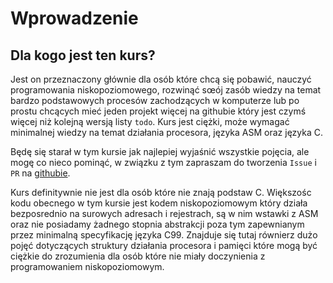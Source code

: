 # Wprowadzenie

## Dla kogo jest ten kurs?

Jest on przeznaczony głównie dla osób które chcą się pobawić, nauczyć programowania niskopoziomowego, rozwinąć sœój zasób wiedzy na temat bardzo podstawowych procesów zachodzących w komputerze lub po prostu chcących mieć jeden projekt więcej na githubie który jest czymś więcej niż kolejną wersją listy `todo`. Kurs jest ciężki, może wymagać minimalnej wiedzy na temat działania procesora, języka ASM oraz języka C. 

Będę się starał w tym kursie jak najlepiej wyjaśnić wszystkie pojęcia, ale mogę co nieco pominąć, w związku z tym zapraszam do tworzenia `Issue` i `PR` na [githubie](github.com/PTFOPlayer).

Kurs definitywnie nie jest dla osób które nie znają podstaw C. Większośc kodu obecnego w tym kursie jest kodem niskopoziomowym który działa bezposrednio na surowych adresach i rejestrach, są w nim wstawki z ASM oraz nie posiadamy żadnego stopnia abstrakcji poza tym zapewnianym przez minimalną specyfikację języka C99. Znajduje się tutaj równierz dużo pojęć dotyczących struktury działania procesora i pamięci które mogą być ciężkie do zrozumienia dla osób które nie miały doczynienia z programowaniem niskopoziomowym.